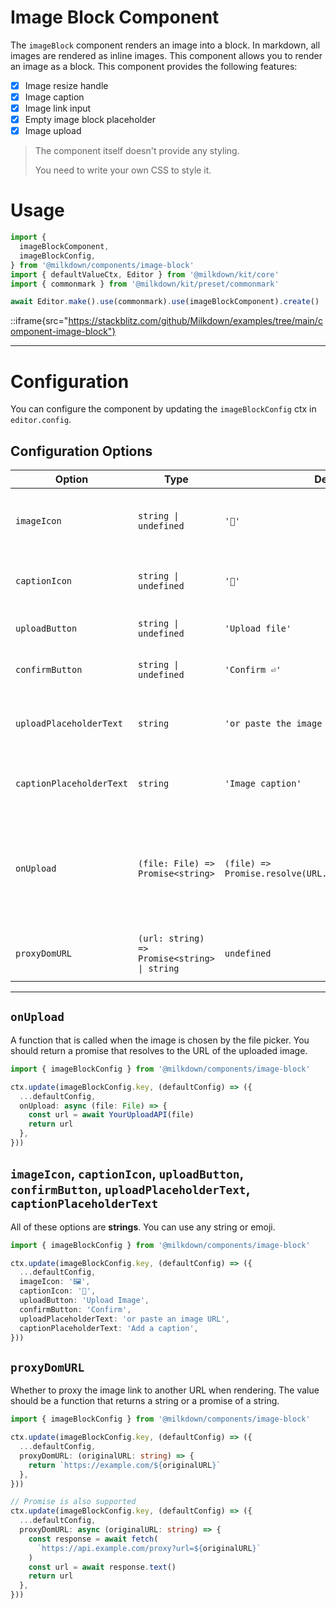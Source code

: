 # Image Block Component

The `imageBlock` component renders an image into a block.
In markdown, all images are rendered as inline images. This component allows you to render an image as a block.
This component provides the following features:

- [x] Image resize handle
- [x] Image caption
- [x] Image link input
- [x] Empty image block placeholder
- [x] Image upload

> The component itself doesn't provide any styling.
>
> You need to write your own CSS to style it.

# Usage

```typescript
import {
  imageBlockComponent,
  imageBlockConfig,
} from '@milkdown/components/image-block'
import { defaultValueCtx, Editor } from '@milkdown/kit/core'
import { commonmark } from '@milkdown/kit/preset/commonmark'

await Editor.make().use(commonmark).use(imageBlockComponent).create()
```

::iframe{src="https://stackblitz.com/github/Milkdown/examples/tree/main/component-image-block"}

---

# Configuration

You can configure the component by updating the `imageBlockConfig` ctx in `editor.config`.

## Configuration Options

| Option                   | Type                                         | Default                                                | Description                                                                         |
| ------------------------ | -------------------------------------------- | ------------------------------------------------------ | ----------------------------------------------------------------------------------- |
| `imageIcon`              | `string \| undefined`                        | `'🌌'`                                                 | Icon for the empty image block placeholder                                          |
| `captionIcon`            | `string \| undefined`                        | `'💬'`                                                 | Icon for the caption toggle button                                                  |
| `uploadButton`           | `string \| undefined`                        | `'Upload file'`                                        | Content for the upload button                                                       |
| `confirmButton`          | `string \| undefined`                        | `'Confirm ⏎'`                                          | Content for the confirm button                                                      |
| `uploadPlaceholderText`  | `string`                                     | `'or paste the image link ...'`                        | Placeholder text for the image block placeholder                                    |
| `captionPlaceholderText` | `string`                                     | `'Image caption'`                                      | Placeholder text for the caption input                                              |
| `onUpload`               | `(file: File) => Promise<string>`            | `(file) => Promise.resolve(URL.createObjectURL(file))` | Function called when an image is uploaded; must return a Promise with the image URL |
| `proxyDomURL`            | `(url: string) => Promise<string> \| string` | `undefined`                                            | Optional function to proxy the image URL                                            |

---

## `onUpload`

A function that is called when the image is chosen by the file picker.
You should return a promise that resolves to the URL of the uploaded image.

```typescript
import { imageBlockConfig } from '@milkdown/components/image-block'

ctx.update(imageBlockConfig.key, (defaultConfig) => ({
  ...defaultConfig,
  onUpload: async (file: File) => {
    const url = await YourUploadAPI(file)
    return url
  },
}))
```

## `imageIcon`, `captionIcon`, `uploadButton`, `confirmButton`, `uploadPlaceholderText`, `captionPlaceholderText`

All of these options are **strings**. You can use any string or emoji.

```typescript
import { imageBlockConfig } from '@milkdown/components/image-block'

ctx.update(imageBlockConfig.key, (defaultConfig) => ({
  ...defaultConfig,
  imageIcon: '🖼️',
  captionIcon: '📝',
  uploadButton: 'Upload Image',
  confirmButton: 'Confirm',
  uploadPlaceholderText: 'or paste an image URL',
  captionPlaceholderText: 'Add a caption',
}))
```

## `proxyDomURL`

Whether to proxy the image link to another URL when rendering.
The value should be a function that returns a string or a promise of a string.

```typescript
import { imageBlockConfig } from '@milkdown/components/image-block'

ctx.update(imageBlockConfig.key, (defaultConfig) => ({
  ...defaultConfig,
  proxyDomURL: (originalURL: string) => {
    return `https://example.com/${originalURL}`
  },
}))

// Promise is also supported
ctx.update(imageBlockConfig.key, (defaultConfig) => ({
  ...defaultConfig,
  proxyDomURL: async (originalURL: string) => {
    const response = await fetch(
      `https://api.example.com/proxy?url=${originalURL}`
    )
    const url = await response.text()
    return url
  },
}))
```
